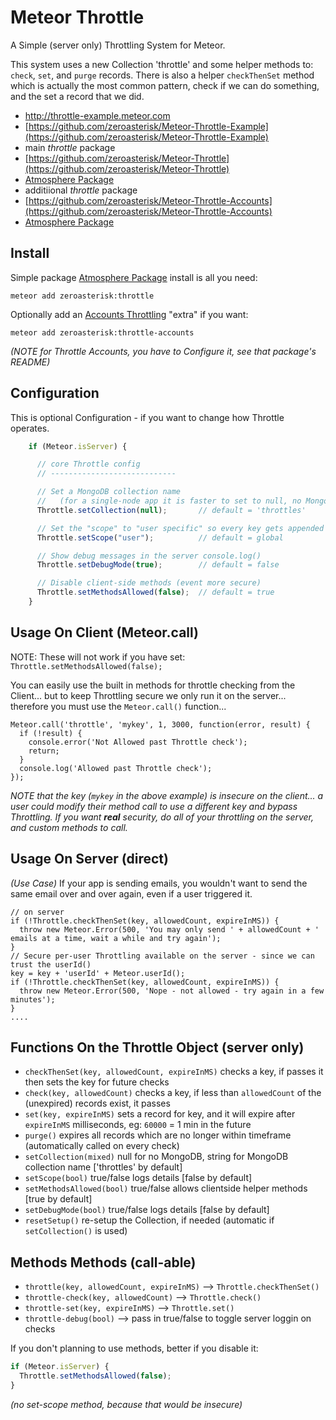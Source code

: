 # Meteor Throttle

A Simple (server only) Throttling System for Meteor.

This system uses a new Collection 'throttle' and some helper methods to:
`check`, `set`, and `purge` records.  There is also a helper `checkThenSet`
method which is actually the most common pattern, check if we can do something,
and the set a record that we did.

* http://throttle-example.meteor.com
 * [https://github.com/zeroasterisk/Meteor-Throttle-Example](https://github.com/zeroasterisk/Meteor-Throttle-Example)
* main *throttle* package
 * [https://github.com/zeroasterisk/Meteor-Throttle](https://github.com/zeroasterisk/Meteor-Throttle)
 * [Atmosphere Package](https://atmospherejs.com/zeroasterisk/throttle)
* additiional *throttle* package
 * [https://github.com/zeroasterisk/Meteor-Throttle-Accounts](https://github.com/zeroasterisk/Meteor-Throttle-Accounts)
 * [Atmosphere Package](https://atmospherejs.com/zeroasterisk/throttle-accounts)

## Install

Simple package [Atmosphere Package](https://atmospherejs.com/zeroasterisk/throttle) install is all you need:

    meteor add zeroasterisk:throttle

Optionally add an [Accounts Throttling](https://atmospherejs.com/zeroasterisk/throttle-accounts) "extra" if you want:

    meteor add zeroasterisk:throttle-accounts

*(NOTE for Throttle Accounts, you have to Configure it, see that package's README)*

## Configuration

This is optional Configuration - if you want to change how Throttle operates.

```js
    if (Meteor.isServer) {

      // core Throttle config
      // ----------------------------

      // Set a MongoDB collection name
      //   (for a single-node app it is faster to set to null, no MongoDB, but RAM only)
      Throttle.setCollection(null);       // default = 'throttles'

      // Set the "scope" to "user specific" so every key gets appended w/ userId
      Throttle.setScope("user");          // default = global

      // Show debug messages in the server console.log()
      Throttle.setDebugMode(true);        // default = false

      // Disable client-side methods (event more secure)
      Throttle.setMethodsAllowed(false);  // default = true
    }
```

## Usage On Client (Meteor.call)

NOTE: These will not work if you have set: `Throttle.setMethodsAllowed(false);`

You can easily use the built in methods for throttle checking from the
Client... but to keep Throttling secure we only run it on the server...
therefore you must use the `Meteor.call()` function...

    Meteor.call('throttle', 'mykey', 1, 3000, function(error, result) {
      if (!result) {
        console.error('Not Allowed past Throttle check');
        return;
      }
      console.log('Allowed past Throttle check');
    });

*NOTE that the key (`mykey` in the above example) is insecure on the client... a user could modify their method call to use a different key and bypass Throttling.  If you want **real** security, do all of your throttling on the server, and custom methods to call.*

## Usage On Server (direct)

_(Use Case)_ If your app is sending emails, you wouldn't want to send the same email over
and over again, even if a user triggered it.

    // on server
    if (!Throttle.checkThenSet(key, allowedCount, expireInMS)) {
      throw new Meteor.Error(500, 'You may only send ' + allowedCount + ' emails at a time, wait a while and try again');
    }
    // Secure per-user Throttling available on the server - since we can trust the userId()
    key = key + 'userId' + Meteor.userId();
    if (!Throttle.checkThenSet(key, allowedCount, expireInMS)) {
      throw new Meteor.Error(500, 'Nope - not allowed - try again in a few minutes');
    }
    ....


## Functions On the Throttle Object (server only)

* `checkThenSet(key, allowedCount, expireInMS)` checks a key, if passes it then sets the key for future checks
* `check(key, allowedCount)` checks a key, if less than `allowedCount` of the (unexpired) records exist, it passes
* `set(key, expireInMS)` sets a record for key, and it will expire after `expireInMS` milliseconds, eg: `60000` = 1 min in the future
* `purge()` expires all records which are no longer within timeframe (automatically called on every check)
* `setCollection(mixed)` null for no MongoDB, string for MongoDB collection name ['throttles' by default]
* `setScope(bool)` true/false logs details [false by default]
* `setMethodsAllowed(bool)` true/false allows clientside helper methods [true by default]
* `setDebugMode(bool)` true/false logs details [false by default]
* `resetSetup()` re-setup the Collection, if needed (automatic if `setCollection()` is used)


## Methods Methods (call-able)

* `throttle(key, allowedCount, expireInMS)` --> `Throttle.checkThenSet()`
* `throttle-check(key, allowedCount)` --> `Throttle.check()`
* `throttle-set(key, expireInMS)` --> `Throttle.set()`
* `throttle-debug(bool)` --> pass in true/false to toggle server loggin on checks

If you don't planning to use methods, better if you disable it:

```js
if (Meteor.isServer) {
  Throttle.setMethodsAllowed(false);
}
```

*(no set-scope method, because that would be insecure)*

